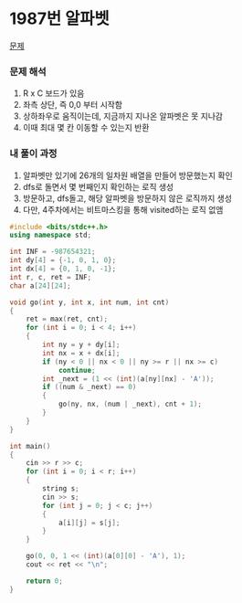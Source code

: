 # 1987번 알파벳

[문제](https://www.acmicpc.net/problem/1987)

### 문제 해석

1. R x C 보드가 있음
2. 좌측 상단, 즉 0,0 부터 시작함
3. 상하좌우로 움직이는데, 지금까지 지나온 알파벳은 못 지나감
4. 이때 최대 몇 칸 이동할 수 있는지 반환

### 내 풀이 과정

1. 알파벳만 있기에 26개의 일차원 배열을 만들어 방문했는지 확인
2. dfs로 돌면서 몇 번째인지 확인하는 로직 생성
3. 방문하고, dfs돌고, 해당 알파벳을 방문하지 않은 로직까지 생성
4. 다만, 4주차에서는 비트마스킹을 통해 visited하는 로직 없앰

```c++
#include <bits/stdc++.h>
using namespace std;

int INF = -987654321;
int dy[4] = {-1, 0, 1, 0};
int dx[4] = {0, 1, 0, -1};
int r, c, ret = INF;
char a[24][24];

void go(int y, int x, int num, int cnt)
{
    ret = max(ret, cnt);
    for (int i = 0; i < 4; i++)
    {
        int ny = y + dy[i];
        int nx = x + dx[i];
        if (ny < 0 || nx < 0 || ny >= r || nx >= c)
            continue;
        int _next = (1 << (int)(a[ny][nx] - 'A'));
        if ((num & _next) == 0)
        {
            go(ny, nx, (num | _next), cnt + 1);
        }
    }
}

int main()
{
    cin >> r >> c;
    for (int i = 0; i < r; i++)
    {
        string s;
        cin >> s;
        for (int j = 0; j < c; j++)
        {
            a[i][j] = s[j];
        }
    }

    go(0, 0, 1 << (int)(a[0][0] - 'A'), 1);
    cout << ret << "\n";

    return 0;
}
```
